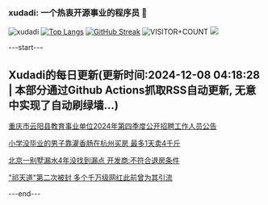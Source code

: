 ### xudadi: 一个热衷开源事业的程序员 👋

![xudadi](https://github-readme-stats-git-masterorgs-github-readme-stats-team.vercel.app/api?username=xudadi)
[![Top Langs](https://github-readme-stats.vercel.app/api/top-langs/?username=xudadi)](https://github.com/anuraghazra/github-readme-stats)
[![GitHub Streak](https://streak-stats.demolab.com?user=xudadi&locale=zh_Hans)](https://git.io/streak-stats)
![VISITOR+COUNT](https://komarev.com/ghpvc/?username=xudadi&label=VISITOR+COUNT)
![](https://raw.githubusercontent.com/xudadi/xudadi/main/assets/github-contribution-grid-snake.svg)


---start---

## Xudadi的每日更新(更新时间:2024-12-08 04:18:28 | 本部分通过Github Actions抓取RSS自动更新, 无意中实现了自动刷绿墙...)

[重庆市云阳县教育事业单位2024年第四季度公开招聘工作人员公告](https://www.gongkaoleida.com/article/2221666)

[小学没毕业的男子靠灌香肠在杭州买房 最多1天卖4千斤](https://m.163.com/news/article/JIQMIGEO0514R9OJ.html)

[北京一别墅漏水4年没找到漏点 开发商:不符合退房条件](https://m.163.com/news/article/JINJOV8A0514D3J0.html)

["祁天道"第二次被封 多个千万级网红此前曾为其引流](https://m.163.com/news/article/JIQUS028053469M5.html)

---end---
